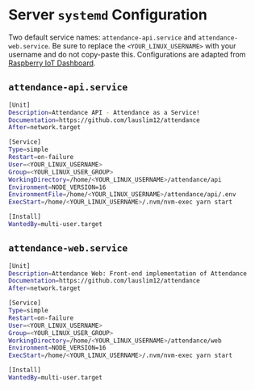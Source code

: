 # Server `systemd` Configuration

Two default service names: `attendance-api.service` and `attendance-web.service`. Be sure to replace the `<YOUR_LINUX_USERNAME>` with your username and do not copy-paste this. Configurations are adapted from [Raspberry IoT Dashboard](https://github.com/lauslim12/raspberry-iot-dashboard).

## `attendance-api.service`

```bash
[Unit]
Description=Attendance API - Attendance as a Service!
Documentation=https://github.com/lauslim12/attendance
After=network.target

[Service]
Type=simple
Restart=on-failure
User=<YOUR_LINUX_USERNAME>
Group=<YOUR_LINUX_USER_GROUP>
WorkingDirectory=/home/<YOUR_LINUX_USERNAME>/attendance/api
Environment=NODE_VERSION=16
EnvironmentFile=/home/<YOUR_LINUX_USERNAME>/attendance/api/.env
ExecStart=/home/<YOUR_LINUX_USERNAME>/.nvm/nvm-exec yarn start

[Install]
WantedBy=multi-user.target
```

## `attendance-web.service`

```bash
[Unit]
Description=Attendance Web: Front-end implementation of Attendance
Documentation=https://github.com/lauslim12/attendance
After=network.target

[Service]
Type=simple
Restart=on-failure
User=<YOUR_LINUX_USERNAME>
Group=<YOUR_LINUX_USER_GROUP>
WorkingDirectory=/home/<YOUR_LINUX_USERNAME>/attendance/web
Environment=NODE_VERSION=16
ExecStart=/home/<YOUR_LINUX_USERNAME>/.nvm/nvm-exec yarn start

[Install]
WantedBy=multi-user.target
```

